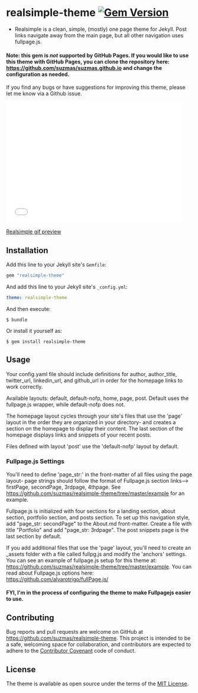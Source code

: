 # realsimple-theme [![Gem Version](https://badge.fury.io/rb/realsimple-theme.svg)](https://badge.fury.io/rb/realsimple-theme)


* Realsimple is a clean, simple, (mostly) one page theme for Jekyll. Post links navigate away from the main page, but all other navigation uses fullpage.js.

#### Note: this gem is *not* supported by GitHub Pages. If you would like to use this theme with GitHub Pages, you can clone the repository here: https://github.com/suzmas/suzmas.github.io and change the configuration as needed.

If you find any bugs or have suggestions for improving this theme, please let me know via a Github issue.

<iframe src="//giphy.com/embed/uuGQhuT8kDzry" width="480" height="328" frameBorder="0" class="giphy-embed" allowFullScreen></iframe><p><a href="https://giphy.com/gifs/uuGQhuT8kDzry">Realsimple gif preview</a></p>


## Installation

Add this line to your Jekyll site's `Gemfile`:

```ruby
gem "realsimple-theme"
```

And add this line to your Jekyll site's `_config.yml`:

```yaml
theme: realsimple-theme
```

And then execute:

    $ bundle

Or install it yourself as:

    $ gem install realsimple-theme

## Usage
Your config.yaml file should include definitions for author, author_title, twitter_url, linkedin_url, and github_url in order for the homepage links to work correctly.

Available layouts: default, default-nofp, home, page, post. Default uses the fullpage.js wrapper, while default-nofp does not.

The homepage layout cycles through your site's files that use the 'page' layout in the order they are organized in your directory- and creates a section on the homepage to display their content. The last section of the homepage displays links and snippets of your recent posts.

Files defined with layout 'post' use the 'default-nofp' layout by default.

### Fullpage.js Settings

You'll need to define 'page_str:' in the front-matter of all files using the page layout- page strings should follow the format of Fullpage.js section links--> firstPage, secondPage, 3rdpage, 4thpage. See https://github.com/suzmas/realsimple-theme/tree/master/example for an example.

Fullpage.js is initialized with four sections for a landing section, about section, portfolio section, and posts section. To set up this navigation style, add "page_str: secondPage" to the About.md front-matter. Create a file with title "Portfolio" and add "page_str: 3rdpage". The post snippets page is the last section by default.

If you add additional files that use the 'page' layout, you'll need to create an _assets folder with a file called fullpg.js and modify the 'anchors' settings. You can see an example of fullpage.js setup for this theme at: https://github.com/suzmas/realsimple-theme/tree/master/example. You can read about Fullpage.js options here: https://github.com/alvarotrigo/fullPage.js/

#### FYI, I'm in the process of configuring the theme to make Fullpagejs easier to use.

## Contributing

Bug reports and pull requests are welcome on GitHub at https://github.com/suzmas/realsimple-theme. This project is intended to be a safe, welcoming space for collaboration, and contributors are expected to adhere to the [Contributor Covenant](http://contributor-covenant.org) code of conduct.



## License

The theme is available as open source under the terms of the [MIT License](https://opensource.org/licenses/MIT).
